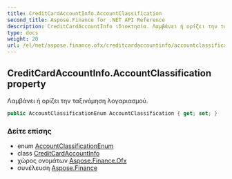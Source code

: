 ```yaml
---
title: CreditCardAccountInfo.AccountClassification
second_title: Aspose.Finance for .NET API Reference
description: CreditCardAccountInfo ιδιοκτησία. Λαμβάνει ή ορίζει την ταξινόμηση λογαριασμού.
type: docs
weight: 20
url: /el/net/aspose.finance.ofx/creditcardaccountinfo/accountclassification/
---
```

## CreditCardAccountInfo.AccountClassification property

Λαμβάνει ή ορίζει την ταξινόμηση λογαριασμού.

```csharp
public AccountClassificationEnum AccountClassification { get; set; }
```

### Δείτε επίσης

* enum [AccountClassificationEnum](../../accountclassificationenum/)
* class [CreditCardAccountInfo](../)
* χώρος ονομάτων [Aspose.Finance.Ofx](../../creditcardaccountinfo/)
* συνέλευση [Aspose.Finance](../../../)



